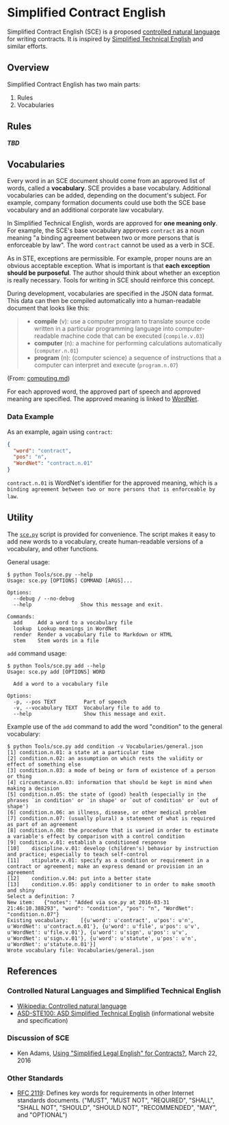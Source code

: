 # Simplified Contract English

Simplified Contract English (SCE) is a proposed [controlled natural language](https://en.wikipedia.org/wiki/Controlled_natural_language) for writing contracts. It is inspired by [Simplified Technical English](https://en.wikipedia.org/wiki/Simplified_Technical_English) and similar efforts.

## Overview

Simplified Contract English has two main parts:

1. Rules
2. Vocabularies

## Rules

***TBD***

## Vocabularies

Every word in an SCE document should come from an approved list of words, called a **vocabulary**. SCE provides a base vocabulary. Additional vocabularies can be added, depending on the document's subject. For example, company formation documents could use both the SCE base vocabulary and an additional corporate law vocabulary.

In Simplified Technical English, words are approved for **one meaning only**. For example, the SCE's base vocabulary approves `contract` as a noun meaning "a binding agreement between two or more persons that is enforceable by law". The word `contract` cannot be used as a verb in SCE.

As in STE, exceptions are permissible. For example, proper nouns are an obvious acceptable exception. What is important is that **each exception should be purposeful**. The author should think about whether an exception is really necessary. Tools for writing in SCE should reinforce this concept.

During development, vocabularies are specified in the JSON data format. This data can then be compiled automatically into a human-readable document that looks like this:

> * **compile** (v): use a computer program to translate source code written in a particular programming language into computer-readable machine code that can be executed (`compile.v.03`)
> * **computer** (n): a machine for performing calculations automatically (`computer.n.01`)
> * **program** (n): (computer science) a sequence of instructions that a computer can interpret and execute (`program.n.07`)

(From: [computing.md](Vocabularies/computing.md))

For each approved word, the approved part of speech and approved meaning are specified. The approved meaning is linked to [WordNet](http://wordnet.princeton.edu/).

### Data Example

As an example, again using `contract`:

```json
{
  "word": "contract",
  "pos": "n",
  "WordNet": "contract.n.01"
}
```

`contract.n.01` is WordNet's identifier for the approved meaning, which is `a binding agreement between two or more persons that is enforceable by law`.

## Utility

The [`sce.py`](Tools/sce.py) script is provided for convenience. The script makes it easy to add new words to a vocabulary, create human-readable versions of a vocabulary, and other functions.

General usage:

```text
$ python Tools/sce.py --help
Usage: sce.py [OPTIONS] COMMAND [ARGS]...

Options:
  --debug / --no-debug
  --help                Show this message and exit.

Commands:
  add     Add a word to a vocabulary file
  lookup  Lookup meanings in WordNet
  render  Render a vocabulary file to Markdown or HTML
  stem    Stem words in a file
```

`add` command usage:

```text
$ python Tools/sce.py add --help
Usage: sce.py add [OPTIONS] WORD

  Add a word to a vocabulary file

Options:
  -p, --pos TEXT         Part of speech
  -v, --vocabulary TEXT  Vocabulary file to add to
  --help                 Show this message and exit.
```

Example use of the `add` command to add the word "condition" to the general vocabulary:

```text
$ python Tools/sce.py add condition -v Vocabularies/general.json
[1]	condition.n.01: a state at a particular time
[2]	condition.n.02: an assumption on which rests the validity or effect of something else
[3]	condition.n.03: a mode of being or form of existence of a person or thing
[4]	circumstance.n.03: information that should be kept in mind when making a decision
[5]	condition.n.05: the state of (good) health (especially in the phrases `in condition' or `in shape' or `out of condition' or `out of shape')
[6]	condition.n.06: an illness, disease, or other medical problem
[7]	condition.n.07: (usually plural) a statement of what is required as part of an agreement
[8]	condition.n.08: the procedure that is varied in order to estimate a variable's effect by comparison with a control condition
[9]	condition.v.01: establish a conditioned response
[10]	discipline.v.01: develop (children's) behavior by instruction and practice; especially to teach self-control
[11]	stipulate.v.01: specify as a condition or requirement in a contract or agreement; make an express demand or provision in an agreement
[12]	condition.v.04: put into a better state
[13]	condition.v.05: apply conditioner to in order to make smooth and shiny
Select a definition: 7
New item:	{"notes": "Added via sce.py at 2016-03-31 21:46:10.388293", "word": "condition", "pos": "n", "WordNet": "condition.n.07"}
Existing vocabulary:	[{u'word': u'contract', u'pos': u'n', u'WordNet': u'contract.n.01'}, {u'word': u'file', u'pos': u'v', u'WordNet': u'file.v.01'}, {u'word': u'sign', u'pos': u'v', u'WordNet': u'sign.v.01'}, {u'word': u'statute', u'pos': u'n', u'WordNet': u'statute.n.01'}]
Wrote vocabulary file: Vocabularies/general.json
```

## References

### Controlled Natural Languages and Simplified Technical English

* [Wikipedia: Controlled natural language](https://en.wikipedia.org/wiki/Controlled_natural_language)
* [ASD-STE100: ASD Simplified Technical English](http://www.asd-ste100.org/) (informational website and specification)

### Discussion of SCE

* Ken Adams, [Using "Simplified Legal English" for Contracts?](http://www.adamsdrafting.com/using-simplified-legal-english-for-contracts/), March 22, 2016

### Other Standards

* [RFC 2119](http://xml2rfc.ietf.org/public/rfc/html/rfc2119.html): Defines key words for requirements in other Internet standards documents. ("MUST", "MUST NOT", "REQUIRED", "SHALL", "SHALL NOT", "SHOULD", "SHOULD NOT", "RECOMMENDED", "MAY", and "OPTIONAL")
